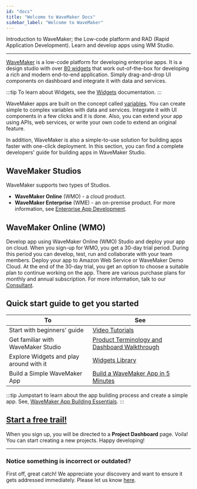 ```yaml
---
id: "docs"
title: "Welcome to WaveMaker Docs"
sidebar_label: "Welcome to WaveMaker"
---
```

Introduction to WaveMaker; the Low-code platform and RAD (Rapid Application Development). Learn and develop apps using WM Studio.

---

[WaveMaker](https://www.wavemaker.com/) is a low-code platform for developing enterprise apps. It is a design studio with over [80 widgets](/learn/app-development/widgets/widget-library) that work out-of-the-box for developing a rich and modern end-to-end application. Simply drag-and-drop UI components on dashboard and integrate it with data and services. 

:::tip
To learn about Widgets, see the [Widgets](/learn/app-development/widgets/ui-elements) documentation. 
:::

WaveMaker apps are built on the concept called [variables](/learn/app-development/variables/variables-actions). You can create simple to complex variables with data and services. Integrate it with UI components in a few clicks and it is done. Also, you can extend your app using APIs, web services, or write your own code to extend an original feature. 

In addition, WaveMaker is also a simple-to-use solution for building apps faster with one-click deployment. In this section, you can find a complete developers' guide for building apps in WaveMaker Studio.

## WaveMaker Studios
WaveMaker supports two types of Studios.  
- **WaveMaker Online** (WMO) - a cloud product. 
- **WaveMaker Enterprise** (WME) - an on-premise product. For more information, see [Enterprise App Development](https://www.wavemaker.com/enterprise-application-development-software/).

## WaveMaker Online (WMO)

Develop app using WaveMaker Online (WMO) Studio and deploy your app on cloud. When you sign-up for WMO, you get a 30-day trial period. During this period you can develop, test, run and collaborate with your team members. Deploy your app to Amazon Web Service or WaveMaker Demo Cloud. At the end of the 30-day trial, you get an option to choose a suitable plan to continue working on the app. There are various purchase plans for monthly and annual subscription. For more information, talk to our [Consultant](https://www.wavemaker.com/talk-to-expert/).

## Quick start guide to get you started

|To | See |
|----|----|
|Start with beginners' guide | [Video Tutorials](/learn/tutorials) |
|Get familiar with WaveMaker Studio|[Product Terminology and Dashboard Walkthrough](/learn/app-development/wavemaker-overview/product-walkthrough)|
|Explore Widgets and play around with it|[Widgets Library](/learn/app-development/widgets/widget-library)|
|Build a Simple WaveMaker App | [Build a WaveMaker App in 5 Minutes](https://www.youtube.com/watch?list=PLNlIJ337WpshRs-8eCubDm2vilhsloiqs&v=tLjGGJbrZ2Q)|

:::tip
Jumpstart to learn about the app building process and create a simple app. See, [WaveMaker App Building Essentials](/learn/jump-start/jump-start-app-essentials/).
:::

## [Start a free trail!](https://www.wavemaker.com/get-started/)
When you sign up, you will be directed to a **Project Dashboard** page. Voila! You can start creating a new projects. Happy developing! 

---
### Notice something is incorrect or outdated?
First off, great catch! We appreciate your discovery and want to ensure it gets addressed immediately. Please let us know [here](https://github.com/wavemaker/docs/issues/new).